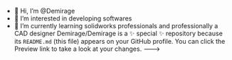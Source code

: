 - 👋 Hi, I’m @Demirage
- 👀 I’m interested in developing softwares
- 🌱 I’m currently learning solidworks professionals and professionally a CAD designer
Demirage/Demirage is a ✨ special ✨ repository because its `README.md` (this file) appears on your GitHub profile.
You can click the Preview link to take a look at your changes.
--->
